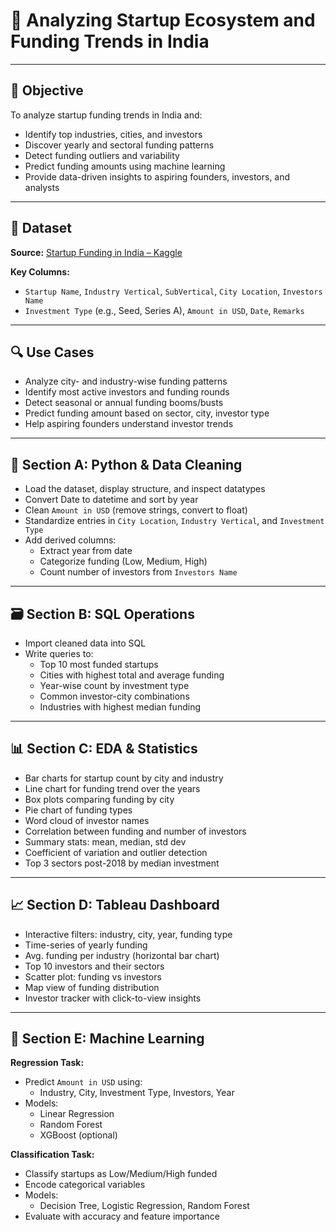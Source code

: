 # 🚀 Analyzing Startup Ecosystem and Funding Trends in India

---

## 📌 Objective

To analyze startup funding trends in India and:

- Identify top industries, cities, and investors  
- Discover yearly and sectoral funding patterns  
- Detect funding outliers and variability  
- Predict funding amounts using machine learning  
- Provide data-driven insights to aspiring founders, investors, and analysts  

---

## 📂 Dataset

**Source:** [Startup Funding in India – Kaggle](https://www.kaggle.com/datasets/sudalairajkumar/indian-startup-funding)

**Key Columns:**

- `Startup Name`, `Industry Vertical`, `SubVertical`, `City Location`, `Investors Name`  
- `Investment Type` (e.g., Seed, Series A), `Amount in USD`, `Date`, `Remarks`

---

## 🔍 Use Cases

- Analyze city- and industry-wise funding patterns  
- Identify most active investors and funding rounds  
- Detect seasonal or annual funding booms/busts  
- Predict funding amount based on sector, city, investor type  
- Help aspiring founders understand investor trends  

---

## 🧹 Section A: Python & Data Cleaning

- Load the dataset, display structure, and inspect datatypes  
- Convert Date to datetime and sort by year  
- Clean `Amount in USD` (remove strings, convert to float)  
- Standardize entries in `City Location`, `Industry Vertical`, and `Investment Type`  
- Add derived columns:
  - Extract year from date  
  - Categorize funding (Low, Medium, High)  
  - Count number of investors from `Investors Name`

---

## 🗃️ Section B: SQL Operations

- Import cleaned data into SQL  
- Write queries to:
  - Top 10 most funded startups  
  - Cities with highest total and average funding  
  - Year-wise count by investment type  
  - Common investor-city combinations  
  - Industries with highest median funding

---

## 📊 Section C: EDA & Statistics

- Bar charts for startup count by city and industry  
- Line chart for funding trend over the years  
- Box plots comparing funding by city  
- Pie chart of funding types  
- Word cloud of investor names  
- Correlation between funding and number of investors  
- Summary stats: mean, median, std dev  
- Coefficient of variation and outlier detection  
- Top 3 sectors post-2018 by median investment

---

## 📈 Section D: Tableau Dashboard

- Interactive filters: industry, city, year, funding type  
- Time-series of yearly funding  
- Avg. funding per industry (horizontal bar chart)  
- Top 10 investors and their sectors  
- Scatter plot: funding vs investors  
- Map view of funding distribution  
- Investor tracker with click-to-view insights

---

## 🤖 Section E: Machine Learning

**Regression Task:**
- Predict `Amount in USD` using:
  - Industry, City, Investment Type, Investors, Year  
- Models:
  - Linear Regression  
  - Random Forest  
  - XGBoost (optional)

**Classification Task:**
- Classify startups as Low/Medium/High funded  
- Encode categorical variables  
- Models:
  - Decision Tree, Logistic Regression, Random Forest  
- Evaluate with accuracy and feature importance  

